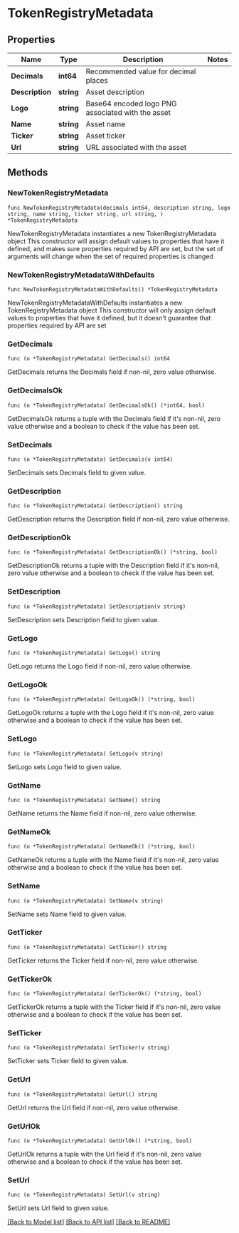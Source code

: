 # TokenRegistryMetadata

## Properties

Name | Type | Description | Notes
------------ | ------------- | ------------- | -------------
**Decimals** | **int64** | Recommended value for decimal places | 
**Description** | **string** | Asset description | 
**Logo** | **string** | Base64 encoded logo PNG associated with the asset | 
**Name** | **string** | Asset name | 
**Ticker** | **string** | Asset ticker | 
**Url** | **string** | URL associated with the asset | 

## Methods

### NewTokenRegistryMetadata

`func NewTokenRegistryMetadata(decimals int64, description string, logo string, name string, ticker string, url string, ) *TokenRegistryMetadata`

NewTokenRegistryMetadata instantiates a new TokenRegistryMetadata object
This constructor will assign default values to properties that have it defined,
and makes sure properties required by API are set, but the set of arguments
will change when the set of required properties is changed

### NewTokenRegistryMetadataWithDefaults

`func NewTokenRegistryMetadataWithDefaults() *TokenRegistryMetadata`

NewTokenRegistryMetadataWithDefaults instantiates a new TokenRegistryMetadata object
This constructor will only assign default values to properties that have it defined,
but it doesn't guarantee that properties required by API are set

### GetDecimals

`func (o *TokenRegistryMetadata) GetDecimals() int64`

GetDecimals returns the Decimals field if non-nil, zero value otherwise.

### GetDecimalsOk

`func (o *TokenRegistryMetadata) GetDecimalsOk() (*int64, bool)`

GetDecimalsOk returns a tuple with the Decimals field if it's non-nil, zero value otherwise
and a boolean to check if the value has been set.

### SetDecimals

`func (o *TokenRegistryMetadata) SetDecimals(v int64)`

SetDecimals sets Decimals field to given value.


### GetDescription

`func (o *TokenRegistryMetadata) GetDescription() string`

GetDescription returns the Description field if non-nil, zero value otherwise.

### GetDescriptionOk

`func (o *TokenRegistryMetadata) GetDescriptionOk() (*string, bool)`

GetDescriptionOk returns a tuple with the Description field if it's non-nil, zero value otherwise
and a boolean to check if the value has been set.

### SetDescription

`func (o *TokenRegistryMetadata) SetDescription(v string)`

SetDescription sets Description field to given value.


### GetLogo

`func (o *TokenRegistryMetadata) GetLogo() string`

GetLogo returns the Logo field if non-nil, zero value otherwise.

### GetLogoOk

`func (o *TokenRegistryMetadata) GetLogoOk() (*string, bool)`

GetLogoOk returns a tuple with the Logo field if it's non-nil, zero value otherwise
and a boolean to check if the value has been set.

### SetLogo

`func (o *TokenRegistryMetadata) SetLogo(v string)`

SetLogo sets Logo field to given value.


### GetName

`func (o *TokenRegistryMetadata) GetName() string`

GetName returns the Name field if non-nil, zero value otherwise.

### GetNameOk

`func (o *TokenRegistryMetadata) GetNameOk() (*string, bool)`

GetNameOk returns a tuple with the Name field if it's non-nil, zero value otherwise
and a boolean to check if the value has been set.

### SetName

`func (o *TokenRegistryMetadata) SetName(v string)`

SetName sets Name field to given value.


### GetTicker

`func (o *TokenRegistryMetadata) GetTicker() string`

GetTicker returns the Ticker field if non-nil, zero value otherwise.

### GetTickerOk

`func (o *TokenRegistryMetadata) GetTickerOk() (*string, bool)`

GetTickerOk returns a tuple with the Ticker field if it's non-nil, zero value otherwise
and a boolean to check if the value has been set.

### SetTicker

`func (o *TokenRegistryMetadata) SetTicker(v string)`

SetTicker sets Ticker field to given value.


### GetUrl

`func (o *TokenRegistryMetadata) GetUrl() string`

GetUrl returns the Url field if non-nil, zero value otherwise.

### GetUrlOk

`func (o *TokenRegistryMetadata) GetUrlOk() (*string, bool)`

GetUrlOk returns a tuple with the Url field if it's non-nil, zero value otherwise
and a boolean to check if the value has been set.

### SetUrl

`func (o *TokenRegistryMetadata) SetUrl(v string)`

SetUrl sets Url field to given value.



[[Back to Model list]](../README.md#documentation-for-models) [[Back to API list]](../README.md#documentation-for-api-endpoints) [[Back to README]](../README.md)


